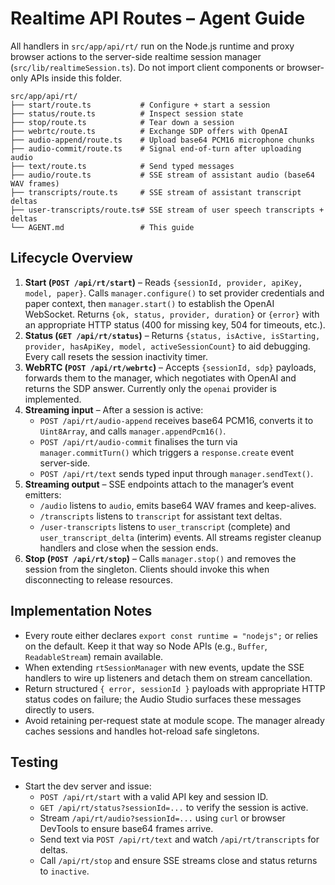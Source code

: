 # Realtime API Routes – Agent Guide

All handlers in `src/app/api/rt/` run on the Node.js runtime and proxy browser actions to the
server-side realtime session manager (`src/lib/realtimeSession.ts`). Do not import client
components or browser-only APIs inside this folder.

```
src/app/api/rt/
├── start/route.ts           # Configure + start a session
├── status/route.ts          # Inspect session state
├── stop/route.ts            # Tear down a session
├── webrtc/route.ts          # Exchange SDP offers with OpenAI
├── audio-append/route.ts    # Upload base64 PCM16 microphone chunks
├── audio-commit/route.ts    # Signal end-of-turn after uploading audio
├── text/route.ts            # Send typed messages
├── audio/route.ts           # SSE stream of assistant audio (base64 WAV frames)
├── transcripts/route.ts     # SSE stream of assistant transcript deltas
├── user-transcripts/route.ts# SSE stream of user speech transcripts + deltas
└── AGENT.md                 # This guide
```

## Lifecycle Overview
1. **Start (`POST /api/rt/start`)** – Reads `{sessionId, provider, apiKey, model, paper}`. Calls
   `manager.configure()` to set provider credentials and paper context, then `manager.start()` to
   establish the OpenAI WebSocket. Returns `{ok, status, provider, duration}` or `{error}` with an
   appropriate HTTP status (400 for missing key, 504 for timeouts, etc.).
2. **Status (`GET /api/rt/status`)** – Returns `{status, isActive, isStarting, provider, hasApiKey,
   model, activeSessionCount}` to aid debugging. Every call resets the session inactivity timer.
3. **WebRTC (`POST /api/rt/webrtc`)** – Accepts `{sessionId, sdp}` payloads, forwards them to the
   manager, which negotiates with OpenAI and returns the SDP answer. Currently only the `openai`
   provider is implemented.
4. **Streaming input** – After a session is active:
   - `POST /api/rt/audio-append` receives base64 PCM16, converts it to `Uint8Array`, and calls
     `manager.appendPcm16()`.
   - `POST /api/rt/audio-commit` finalises the turn via `manager.commitTurn()` which triggers a
     `response.create` event server-side.
   - `POST /api/rt/text` sends typed input through `manager.sendText()`.
5. **Streaming output** – SSE endpoints attach to the manager’s event emitters:
   - `/audio` listens to `audio`, emits base64 WAV frames and keep-alives.
   - `/transcripts` listens to `transcript` for assistant text deltas.
   - `/user-transcripts` listens to `user_transcript` (complete) and `user_transcript_delta`
     (interim) events. All streams register cleanup handlers and close when the session ends.
6. **Stop (`POST /api/rt/stop`)** – Calls `manager.stop()` and removes the session from the
   singleton. Clients should invoke this when disconnecting to release resources.

## Implementation Notes
- Every route either declares `export const runtime = "nodejs";` or relies on the default. Keep it
  that way so Node APIs (e.g., `Buffer`, `ReadableStream`) remain available.
- When extending `rtSessionManager` with new events, update the SSE handlers to wire up listeners
  and detach them on stream cancellation.
- Return structured `{ error, sessionId }` payloads with appropriate HTTP status codes on failure;
  the Audio Studio surfaces these messages directly to users.
- Avoid retaining per-request state at module scope. The manager already caches sessions and
  handles hot-reload safe singletons.

## Testing
- Start the dev server and issue:
  - `POST /api/rt/start` with a valid API key and session ID.
  - `GET /api/rt/status?sessionId=...` to verify the session is active.
  - Stream `/api/rt/audio?sessionId=...` using `curl` or browser DevTools to ensure base64 frames
    arrive.
  - Send text via `POST /api/rt/text` and watch `/api/rt/transcripts` for deltas.
  - Call `/api/rt/stop` and ensure SSE streams close and status returns to `inactive`.
